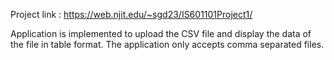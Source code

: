 Project link : https://web.njit.edu/~sgd23/IS601101Project1/

Application is implemented to upload the CSV file and display the data of the file in table format.
The application only accepts comma separated files.
